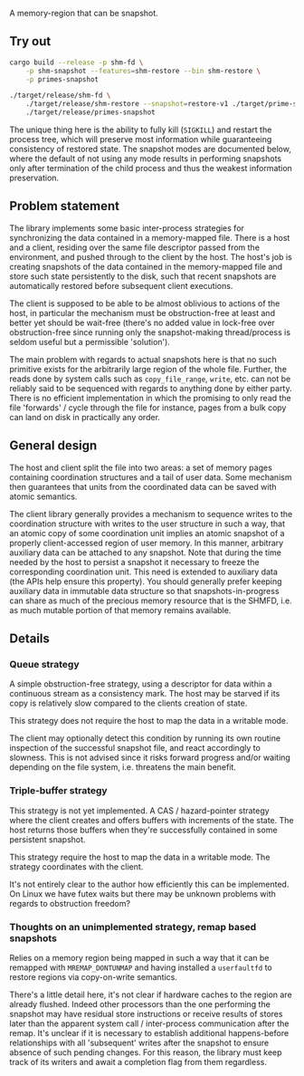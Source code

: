 A memory-region that can be snapshot.

## Try out

```bash
cargo build --release -p shm-fd \
    -p shm-snapshot --features=shm-restore --bin shm-restore \
    -p primes-snapshot

./target/release/shm-fd \
    ./target/release/shm-restore --snapshot=restore-v1 ./target/prime-snapshot \
    ./target/release/primes-snapshot
```

The unique thing here is the ability to fully kill (`SIGKILL`) and restart the
process tree, which will preserve most information while guaranteeing
consistency of restored state. The snapshot modes are documented below, where
the default of not using any mode results in performing snapshots only after
termination of the child process and thus the weakest information preservation.

## Problem statement

The library implements some basic inter-process strategies for synchronizing
the data contained in a memory-mapped file. There is a host and a client,
residing over the same file descriptor passed from the environment, and pushed
through to the client by the host. The host's job is creating snapshots of the
data contained in the memory-mapped file and store such state persistently to
the disk, such that recent snapshots are automatically restored before
subsequent client executions.

The client is supposed to be able to be almost oblivious to actions of the
host, in particular the mechanism must be obstruction-free at least and better
yet should be wait-free (there's no added value in lock-free over
obstruction-free since running only the snapshot-making thread/process is
seldom useful but a permissible 'solution').

The main problem with regards to actual snapshots here is that no such
primitive exists for the arbitrarily large region of the whole file. Further,
the reads done by system calls such as `copy_file_range`, `write`, etc. can not
be reliably said to be sequenced with regards to anything done by either party.
There is no efficient implementation in which the promising to only read the
file 'forwards' / cycle through the file for instance, pages from a bulk copy
can land on disk in practically any order.

## General design

The host and client split the file into two areas: a set of memory pages
containing coordination structures and a tail of user data. Some mechanism then
guarantees that units from the coordinated data can be saved with atomic
semantics.

The client library generally provides a mechanism to sequence writes to the
coordination structure with writes to the user structure in such a way, that an
atomic copy of some coordination unit implies an atomic snapshot of a properly
client-accessed region of user memory. In this manner, arbitrary auxiliary data
can be attached to any snapshot. Note that during the time needed by the host
to persist a snapshot it necessary to freeze the corresponding coordination
unit. This need is extended to auxiliary data (the APIs help ensure this
property). You should generally prefer keeping auxiliary data in immutable data
structure so that snapshots-in-progress can share as much of the precious
memory resource that is the SHMFD, i.e. as much mutable portion of that memory
remains available.

## Details

### Queue strategy

A simple obstruction-free strategy, using a descriptor for data within a
continuous stream as a consistency mark. The host may be starved if its copy is
relatively slow compared to the clients creation of state.

This strategy does not require the host to map the data in a writable mode.

The client may optionally detect this condition by running its own routine
inspection of the successful snapshot file, and react accordingly to slowness.
This is not advised since it risks forward progress and/or waiting depending on
the file system, i.e. threatens the main benefit.

### Triple-buffer strategy

This strategy is not yet implemented. A CAS / hazard-pointer strategy where the
client creates and offers buffers with increments of the state. The host
returns those buffers when they're successfully contained in some persistent
snapshot.

This strategy require the host to map the data in a writable mode. The strategy
coordinates with the client.

It's not entirely clear to the author how efficiently this can be implemented.
On Linux we have futex waits but there may be unknown problems with regards to
obstruction freedom?

### Thoughts on an unimplemented strategy, remap based snapshots

Relies on a memory region being mapped in such a way that it can be remapped
with `MREMAP_DONTUNMAP` and having installed a `userfaultfd` to restore regions
via copy-on-write semantics.

There's a little detail here, it's not clear if hardware caches to the region
are already flushed. Indeed other processors than the one performing the
snapshot may have residual store instructions or receive results of stores
later than the apparent system call / inter-process communication after the
remap. It's unclear if it is necessary to establish additional happens-before
relationships with all 'subsequent' writes after the snapshot to ensure absence
of such pending changes. For this reason, the library must keep track of its
writers and await a completion flag from them regardless.

